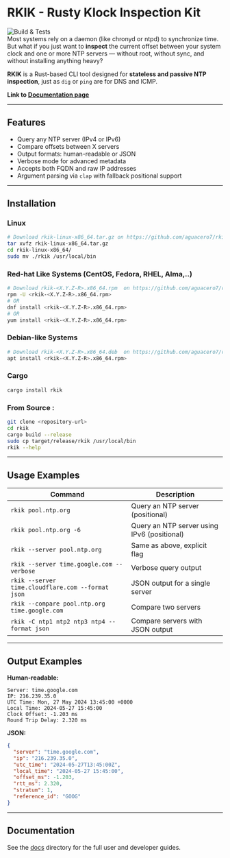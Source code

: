 # RKIK - Rusty Klock Inspection Kit
![Build & Tests](https://github.com/aguacero7/rkik/actions/workflows/ci-test-n-build.yml/badge.svg)
<br>
Most systems rely on a daemon (like chronyd or ntpd) to synchronize time. But what if you just want to **inspect** the current offset between your system clock and one or more NTP servers — without root, without sync, and without installing anything heavy?

**RKIK** is a Rust-based CLI tool designed for **stateless and passive NTP inspection**, just as `dig` or `ping` are for DNS and ICMP.

**Link to  [Documentation page](https://aguacero7.github.io/rkik/)**

---

## Features

- Query any NTP server (IPv4 or IPv6)
-  Compare offsets between X servers
-  Output formats: human-readable or JSON
-  Verbose mode for advanced metadata
-  Accepts both FQDN and raw IP addresses
-  Argument parsing via `clap` with fallback positional support

---

## Installation

### Linux
```bash
# Download rkik-linux-x86_64.tar.gz on https://github.com/aguacero7/rkik/releases/latest
tar xvfz rkik-linux-x86_64.tar.gz 
cd rkik-linux-x86_64/
sudo mv ./rkik /usr/local/bin
```
### Red-hat Like Systems (CentOS, Fedora, RHEL, Alma,..)
```bash
# Download rkik-<X.Y.Z-R>.x86_64.rpm  on https://github.com/aguacero7/rkik/releases/latest
rpm -U <rkik-<X.Y.Z-R>.x86_64.rpm>
# OR
dnf install <rkik-<X.Y.Z-R>.x86_64.rpm>
# OR
yum install <rkik-<X.Y.Z-R>.x86_64.rpm>
```
### Debian-like Systems
```bash
# Download rkik-<X.Y.Z-R>.x86_64.deb  on https://github.com/aguacero7/rkik/releases/latest
apt install <rkik-<X.Y.Z-R>.x86_64.rpm>
```
### Cargo
```bash
cargo install rkik
```


### From Source : 
```bash
git clone <repository-url>
cd rkik
cargo build --release
sudo cp target/release/rkik /usr/local/bin
rkik --help
```

---

## Usage Examples

| Command                                          | Description                                |
|--------------------------------------------------|--------------------------------------------|
| `rkik pool.ntp.org`                              | Query an NTP server (positional)           |
| `rkik pool.ntp.org -6`                              | Query an NTP server using IPv6 (positional)           |
| `rkik --server pool.ntp.org`                     | Same as above, explicit flag               |
| `rkik --server time.google.com --verbose`        | Verbose query output                       |
| `rkik --server time.cloudflare.com --format json`| JSON output for a single server            |
| `rkik --compare pool.ntp.org time.google.com`    | Compare two servers                        |
| `rkik -C ntp1 ntp2 ntp3 ntp4 --format json`         | Compare servers with JSON output           |

---

## Output Examples

**Human-readable:**
```
Server: time.google.com
IP: 216.239.35.0
UTC Time: Mon, 27 May 2024 13:45:00 +0000
Local Time: 2024-05-27 15:45:00
Clock Offset: -1.203 ms
Round Trip Delay: 2.320 ms
```

**JSON:**
```json
{
  "server": "time.google.com",
  "ip": "216.239.35.0",
  "utc_time": "2024-05-27T13:45:00Z",
  "local_time": "2024-05-27 15:45:00",
  "offset_ms": -1.203,
  "rtt_ms": 2.320,
  "stratum": 1,
  "reference_id": "GOOG"
}
```

---

## Documentation

See the [docs](docs/README.md) directory for the full user and developer guides.
